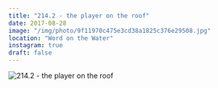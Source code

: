 ```yaml
---
title: "214.2 - the player on the roof"
date: 2017-08-28
image: "/img/photo/9f11970c475e3cd38a1825c376e29508.jpg"
location: "Word on the Water"
instagram: true
draft: false
---
```


![214.2 - the player on the roof](/img/photo/9f11970c475e3cd38a1825c376e29508.jpg)
